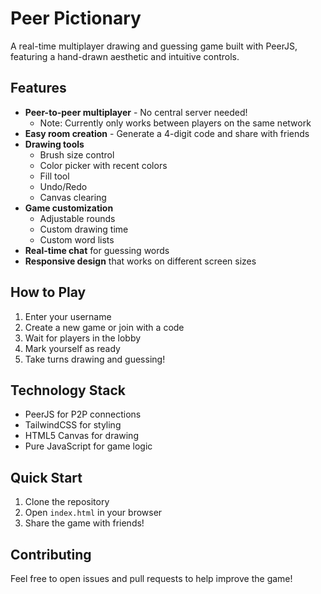 # Peer Pictionary

A real-time multiplayer drawing and guessing game built with PeerJS, featuring a hand-drawn aesthetic and intuitive controls.

## Features

- **Peer-to-peer multiplayer** - No central server needed!
  - Note: Currently only works between players on the same network
- **Easy room creation** - Generate a 4-digit code and share with friends
- **Drawing tools** 
  - Brush size control
  - Color picker with recent colors
  - Fill tool
  - Undo/Redo
  - Canvas clearing
- **Game customization**
  - Adjustable rounds
  - Custom drawing time
  - Custom word lists
- **Real-time chat** for guessing words
- **Responsive design** that works on different screen sizes

## How to Play

1. Enter your username
2. Create a new game or join with a code
3. Wait for players in the lobby
4. Mark yourself as ready
5. Take turns drawing and guessing!

## Technology Stack

- PeerJS for P2P connections
- TailwindCSS for styling
- HTML5 Canvas for drawing
- Pure JavaScript for game logic

## Quick Start

1. Clone the repository
2. Open `index.html` in your browser
3. Share the game with friends!

## Contributing 

Feel free to open issues and pull requests to help improve the game!
